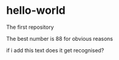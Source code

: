 # hello-world
The first repository

The best number is 88 for obvious reasons

if i add this text does it get recognised?